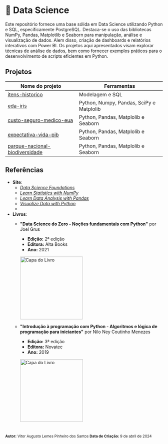 # 📘 Data Science

Este repositório fornece uma base sólida em Data Science utilizando Python e SQL, especificamente PostgreSQL. Destaca-se o uso das bibliotecas NumPy, Pandas, Matplotlib e Seaborn para manipulação, análise e visualização de dados. Alem disso, criação de dashboards e relatórios interativos com Power BI. Os projetos aqui apresentados visam explorar técnicas de análise de dados, bem como fornecer exemplos práticos para o desenvolvimento de scripts eficientes em Python.

## Projetos
| Nome do projeto | Ferramentas  |
|-----------------|--------------|
| [itens-historico](https://github.com/vitorAugusto2/bd-itens-historicos) | Modelagem e SQL |
| [eda-iris](https://github.com/vitorAugusto2/eda-probabilisticas-iris) | Python, Numpy, Pandas, SciPy e Matplolib |
| [custo-seguro-medico-eua](https://github.com/vitorAugusto2/us-medical-insurance-costs) | Python, Pandas, Matplolib e Seaborn |
| [expectativa-vida-pib ](https://github.com/vitorAugusto2/expectativa-de-vida-e-pib) | Python, Pandas, Matplolib e Seaborn  |
| [parque-nacional-biodiversidade ](https://github.com/vitorAugusto2/biodiversity-rational-parks) | Python, Pandas, Matplolib e Seaborn |

## Referências
- **Site**:
    - [*Data Science Foundations*](https://www.codecademy.com/enrolled/paths/data-science-foundations)
    - [*Learn Statistics with NumPy*](https://www.codecademy.com/enrolled/courses/intro-statistics-numpy)
    - [*Learn Data Analysis with Pandas*](https://www.codecademy.com/enrolled/courses/data-processing-pandas)
    - [*Visualize Data with Python*](https://www.codecademy.com/enrolled/paths/visualize-data-with-python)
    -   
- **Livros**:
  - **"Data Science do Zero - Noções fundamentais com Python"** por Joel Grus
    - **Edição:** 2ª edição
    - **Editora:** Alta Books
    - **Ano:** 2021
    <p align="left">
      <img src="https://github.com/vitorAugusto2/arquivos-de-estudo/assets/131685750/ee567fe5-e068-4c9d-99ba-e69a86e624dd" alt="Capa do Livro" width="200">
    </p>

  - **"Introdução à programação com Python - Algoritmos e lógica de programação para iniciantes"** por Nilo Ney Coutinho Menezes
    - **Edição:** 3ª edição
    - **Editora:** Novatec
    - **Ano:** 2019
    <p align="left">
      <img src="https://github.com/vitorAugusto2/arquivos-de-estudo/assets/131685750/77500055-b478-4c63-bf21-ce718aa12a41" alt="Capa do Livro" width="200">
    </p>

#

<sub>
    <strong>Autor:</strong> Vitor Augusto Lemes Pinheiro dos Santos
    <strong>Data de Criação:</strong> 9 de abril de 2024
</sub>

